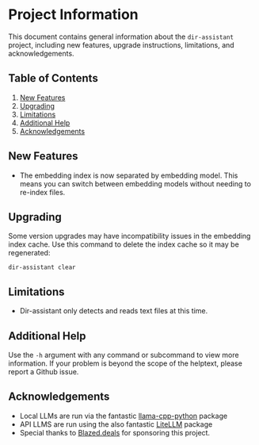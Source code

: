 # Project Information

This document contains general information about the `dir-assistant` project, including new features, upgrade instructions, limitations, and acknowledgements.

## Table of Contents
1. [New Features](#new-features)
2. [Upgrading](#upgrading)
3. [Limitations](#limitations)
4. [Additional Help](#additional-help)
5. [Acknowledgements](#acknowledgements)



## New Features
- The embedding index is now separated by embedding model. This means you can switch between
embedding models without needing to re-index files.



## Upgrading
Some version upgrades may have incompatibility issues in the embedding index cache. Use this command to delete the
index cache so it may be regenerated:
```shell
dir-assistant clear
```



## Limitations
- Dir-assistant only detects and reads text files at this time.



## Additional Help
Use the `-h` argument with any command or subcommand to view more information. If your problem is beyond the scope of
the helptext, please report a Github issue.



## Acknowledgements
- Local LLMs are run via the fantastic [llama-cpp-python](https://github.com/abetlen/llama-cpp-python) package
- API LLMS are run using the also fantastic [LiteLLM](https://github.com/BerriAI/litellm) package
- Special thanks to [Blazed.deals](https://blazed.deals) for sponsoring this project.
